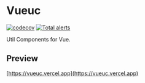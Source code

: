 # Vueuc
[![codecov](https://codecov.io/gh/07akioni/vueuc/branch/main/graph/badge.svg)](https://codecov.io/gh/07akioni/vueuc) [![Total alerts](https://img.shields.io/lgtm/alerts/g/07akioni/vueuc.svg?logo=lgtm&logoWidth=18)](https://lgtm.com/projects/g/07akioni/vueuc/alerts/)

Util Components for Vue.
## Preview
[https://vueuc.vercel.app](https://vueuc.vercel.app)
